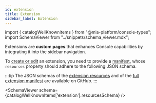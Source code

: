 ```yaml
---
id: extension
title: Extension
sidebar_label: Extension
---
```


import { catalogWellKnownItems } from "@mia-platform/console-types";
import SchemaViewer from "../snippets/schema_viewer.mdx";

Extensions are **custom pages** that enhances Console capabilities by integrating it into the sidebar navigation.

To [create or edit](/software-catalog/items-management/overview.md) an extension, you need to provide a [manifest](/software-catalog/items-manifest/overview.md), whose `resources` property should adhere to the following JSON schema.

:::tip
The JSON schemas of the [extension resources](https://raw.githubusercontent.com/mia-platform/console-sdk/refs/heads/main/packages/console-types/schemas/catalog/extension.resources.schema.json) and of the [full extension manifest](https://raw.githubusercontent.com/mia-platform/console-sdk/refs/heads/main/packages/console-types/schemas/catalog/extension.manifest.schema.json) are available on GitHub.
:::

<SchemaViewer schema={catalogWellKnownItems['extension'].resourcesSchema} />
